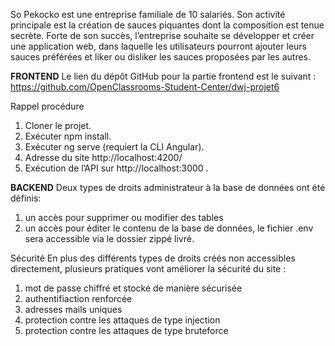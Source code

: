 So Pekocko est une entreprise familiale de 10 salariés. Son activité principale est la création de sauces piquantes dont la composition est tenue secrète. Forte de son succès, l’entreprise souhaite se développer et créer une application web, dans laquelle les utilisateurs pourront ajouter leurs sauces préférées et liker ou disliker les sauces proposées par les autres.

**FRONTEND**
Le lien du dépôt GitHub pour la partie frontend est le suivant : https://github.com/OpenClassrooms-Student-Center/dwj-projet6

Rappel procédure
1. Cloner le projet.
2. Exécuter npm install.
3. Exécuter ng serve (requiert la CLI Angular).
4. Adresse du site http://localhost:4200/
5. Exécution de l’API sur http://localhost:3000 .

**BACKEND**
Deux types de droits administrateur à la base de données ont été définis: 
1. un accès pour supprimer ou modifier des tables
2. un accès pour éditer le contenu de la base de données, le fichier .env sera accessible via le dossier zippé livré.

Sécurité
En plus des différents types de droits créés non accessibles directement, plusieurs pratiques vont améliorer la sécurité du site :
1. mot de passe chiffré et stocké de manière sécurisée
2. authentifiaction renforcée
3. adresses mails uniques
4. protection contre les attaques de type injection
5. protection contre les attaques de type bruteforce

